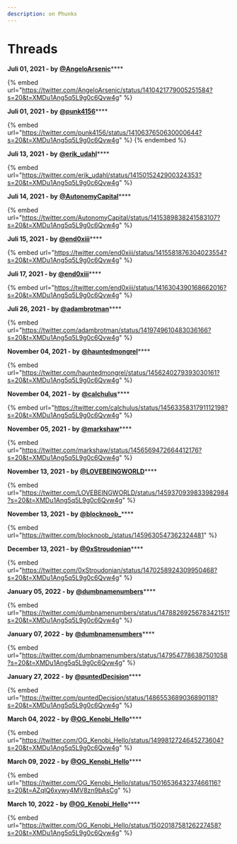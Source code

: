 ```yaml
---
description: on Phunks
---
```


# Threads

**Juli 01, 2021 - by** [**@AngeloArsenic**](https://twitter.com/AngeloArsenic)****

{% embed url="https://twitter.com/AngeloArsenic/status/1410421779005251584?s=20&t=XMDu1Ang5q5L9g0c6Qvw4g" %}

**Juli 01, 2021 - by** [**@punk4156**](https://twitter.com/punk4156)****

{% embed url="https://twitter.com/punk4156/status/1410637650630000644?s=20&t=XMDu1Ang5q5L9g0c6Qvw4g" %}
&#x20; &#x20;
{% endembed %}

**Juli 13, 2021 - by** [**@erik\_udahl**](https://twitter.com/erik\_udahl)****

{% embed url="https://twitter.com/erik_udahl/status/1415015242900324353?s=20&t=XMDu1Ang5q5L9g0c6Qvw4g" %}

**Juli 14, 2021 - by** [**@AutonomyCapitaI**](https://twitter.com/AutonomyCapitaI)****

{% embed url="https://twitter.com/AutonomyCapitaI/status/1415389838241583107?s=20&t=XMDu1Ang5q5L9g0c6Qvw4g" %}

**Juli 15, 2021 - by** [**@end0xiii**](https://twitter.com/end0xiii)****

{% embed url="https://twitter.com/end0xiii/status/1415581876304023554?s=20&t=XMDu1Ang5q5L9g0c6Qvw4g" %}

**Juli 17, 2021 - by** [**@end0xiii**](https://twitter.com/end0xiii)****

{% embed url="https://twitter.com/end0xiii/status/1416304390168662016?s=20&t=XMDu1Ang5q5L9g0c6Qvw4g" %}

**Juli 26, 2021 - by** [**@adambrotman**](https://twitter.com/adambrotman)****

{% embed url="https://twitter.com/adambrotman/status/1419749610483036166?s=20&t=XMDu1Ang5q5L9g0c6Qvw4g" %}

**November 04, 2021 - by** [**@hauntedmongrel**](https://twitter.com/hauntedmongrel)****

{% embed url="https://twitter.com/hauntedmongrel/status/1456240279393030161?s=20&t=XMDu1Ang5q5L9g0c6Qvw4g" %}

**November 04, 2021 - by** [**@calchulus**](https://twitter.com/calchulus)****

{% embed url="https://twitter.com/calchulus/status/1456335831791112198?s=20&t=XMDu1Ang5q5L9g0c6Qvw4g" %}

**November 05, 2021 - by** [**@markshaw**](https://twitter.com/markshaw)****

{% embed url="https://twitter.com/markshaw/status/1456569472664412176?s=20&t=XMDu1Ang5q5L9g0c6Qvw4g" %}

**November 13, 2021 - by** [**@LOVEBEINGWORLD**](https://twitter.com/LOVEBEINGWORLD)****

{% embed url="https://twitter.com/LOVEBEINGWORLD/status/1459370939833982984?s=20&t=XMDu1Ang5q5L9g0c6Qvw4g" %}

**November 13, 2021 - by** [**@blocknoob\_**](https://twitter.com/blocknoob\_)****

{% embed url="https://twitter.com/blocknoob_/status/1459630547362324481" %}

**December 13, 2021 - by** [**@0xStroudonian**](https://twitter.com/0xStroudonian)****

{% embed url="https://twitter.com/0xStroudonian/status/1470258924309950468?s=20&t=XMDu1Ang5q5L9g0c6Qvw4g" %}

**January 05, 2022 - by** [**@dumbnamenumbers**](https://twitter.com/dumbnamenumbers)****

{% embed url="https://twitter.com/dumbnamenumbers/status/1478826925678342151?s=20&t=XMDu1Ang5q5L9g0c6Qvw4g" %}

**January 07, 2022 - by** [**@dumbnamenumbers**](https://twitter.com/dumbnamenumbers)****

{% embed url="https://twitter.com/dumbnamenumbers/status/1479547786387501058?s=20&t=XMDu1Ang5q5L9g0c6Qvw4g" %}

**January 27, 2022 - by** [**@puntedDecision**](https://twitter.com/puntedDecision)****

{% embed url="https://twitter.com/puntedDecision/status/1486553689036890118?s=20&t=XMDu1Ang5q5L9g0c6Qvw4g" %}

**March 04, 2022 - by** [**@OG\_Kenobi\_Hello**](https://twitter.com/OG\_Kenobi\_Hello)****

{% embed url="https://twitter.com/OG_Kenobi_Hello/status/1499812724645273604?s=20&t=XMDu1Ang5q5L9g0c6Qvw4g" %}

**March 09, 2022 - by** [**@OG\_Kenobi\_Hello**](https://twitter.com/OG\_Kenobi\_Hello)****

{% embed url="https://twitter.com/OG_Kenobi_Hello/status/1501653643237466116?s=20&t=AZqlQ6xywy4MV8zn9bAsCg" %}

**March 10, 2022 - by** [**@OG\_Kenobi\_Hello**](https://twitter.com/OG\_Kenobi\_Hello)****

{% embed url="https://twitter.com/OG_Kenobi_Hello/status/1502018758126227458?s=20&t=XMDu1Ang5q5L9g0c6Qvw4g" %}
